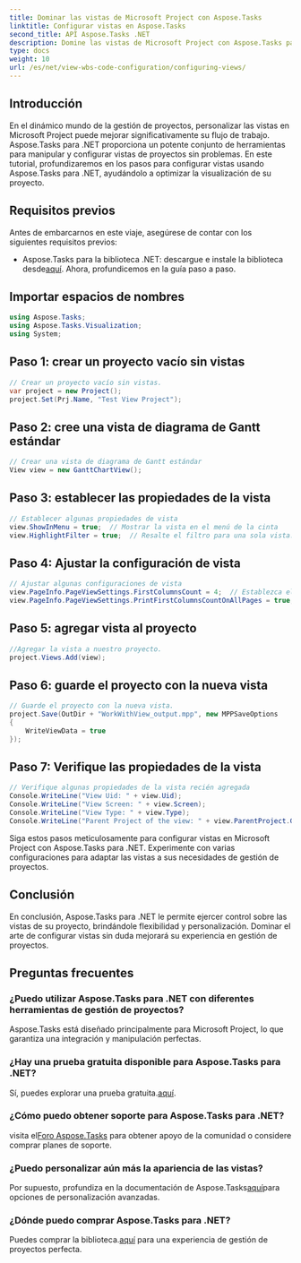 ```yaml
---
title: Dominar las vistas de Microsoft Project con Aspose.Tasks
linktitle: Configurar vistas en Aspose.Tasks
second_title: API Aspose.Tasks .NET
description: Domine las vistas de Microsoft Project con Aspose.Tasks para .NET. Personalice y optimice su experiencia de gestión de proyectos sin esfuerzo.
type: docs
weight: 10
url: /es/net/view-wbs-code-configuration/configuring-views/
---
```

## Introducción
En el dinámico mundo de la gestión de proyectos, personalizar las vistas en Microsoft Project puede mejorar significativamente su flujo de trabajo. Aspose.Tasks para .NET proporciona un potente conjunto de herramientas para manipular y configurar vistas de proyectos sin problemas. En este tutorial, profundizaremos en los pasos para configurar vistas usando Aspose.Tasks para .NET, ayudándolo a optimizar la visualización de su proyecto.
## Requisitos previos
Antes de embarcarnos en este viaje, asegúrese de contar con los siguientes requisitos previos:
-  Aspose.Tasks para la biblioteca .NET: descargue e instale la biblioteca desde[aquí](https://releases.aspose.com/tasks/net/).
Ahora, profundicemos en la guía paso a paso.
## Importar espacios de nombres
```csharp
using Aspose.Tasks;
using Aspose.Tasks.Visualization;
using System;

```
## Paso 1: crear un proyecto vacío sin vistas
```csharp
// Crear un proyecto vacío sin vistas.
var project = new Project();
project.Set(Prj.Name, "Test View Project");
```
## Paso 2: cree una vista de diagrama de Gantt estándar
```csharp
// Crear una vista de diagrama de Gantt estándar
View view = new GanttChartView();
```
## Paso 3: establecer las propiedades de la vista
```csharp
// Establecer algunas propiedades de vista
view.ShowInMenu = true;  // Mostrar la vista en el menú de la cinta
view.HighlightFilter = true;  // Resalte el filtro para una sola vista.
```
## Paso 4: Ajustar la configuración de vista
```csharp
// Ajustar algunas configuraciones de vista
view.PageInfo.PageViewSettings.FirstColumnsCount = 4;  // Establezca el número de primeras columnas que se imprimirán en todas las páginas
view.PageInfo.PageViewSettings.PrintFirstColumnsCountOnAllPages = true;  // Imprima un número específico de primeras columnas en todas las páginas
```
## Paso 5: agregar vista al proyecto
```csharp
//Agregar la vista a nuestro proyecto.
project.Views.Add(view);
```
## Paso 6: guarde el proyecto con la nueva vista
```csharp
// Guarde el proyecto con la nueva vista.
project.Save(OutDir + "WorkWithView_output.mpp", new MPPSaveOptions
{
    WriteViewData = true
});
```
## Paso 7: Verifique las propiedades de la vista
```csharp
// Verifique algunas propiedades de la vista recién agregada
Console.WriteLine("View Uid: " + view.Uid);
Console.WriteLine("View Screen: " + view.Screen);
Console.WriteLine("View Type: " + view.Type);
Console.WriteLine("Parent Project of the view: " + view.ParentProject.Get(Prj.Name));
```
Siga estos pasos meticulosamente para configurar vistas en Microsoft Project con Aspose.Tasks para .NET. Experimente con varias configuraciones para adaptar las vistas a sus necesidades de gestión de proyectos.
## Conclusión
En conclusión, Aspose.Tasks para .NET le permite ejercer control sobre las vistas de su proyecto, brindándole flexibilidad y personalización. Dominar el arte de configurar vistas sin duda mejorará su experiencia en gestión de proyectos.
## Preguntas frecuentes
### ¿Puedo utilizar Aspose.Tasks para .NET con diferentes herramientas de gestión de proyectos?
Aspose.Tasks está diseñado principalmente para Microsoft Project, lo que garantiza una integración y manipulación perfectas.
### ¿Hay una prueba gratuita disponible para Aspose.Tasks para .NET?
 Sí, puedes explorar una prueba gratuita.[aquí](https://releases.aspose.com/).
### ¿Cómo puedo obtener soporte para Aspose.Tasks para .NET?
 visita el[Foro Aspose.Tasks](https://forum.aspose.com/c/tasks/15) para obtener apoyo de la comunidad o considere comprar planes de soporte.
### ¿Puedo personalizar aún más la apariencia de las vistas?
 Por supuesto, profundiza en la documentación de Aspose.Tasks[aquí](https://reference.aspose.com/tasks/net/)para opciones de personalización avanzadas.
### ¿Dónde puedo comprar Aspose.Tasks para .NET?
 Puedes comprar la biblioteca.[aquí](https://purchase.aspose.com/buy) para una experiencia de gestión de proyectos perfecta.